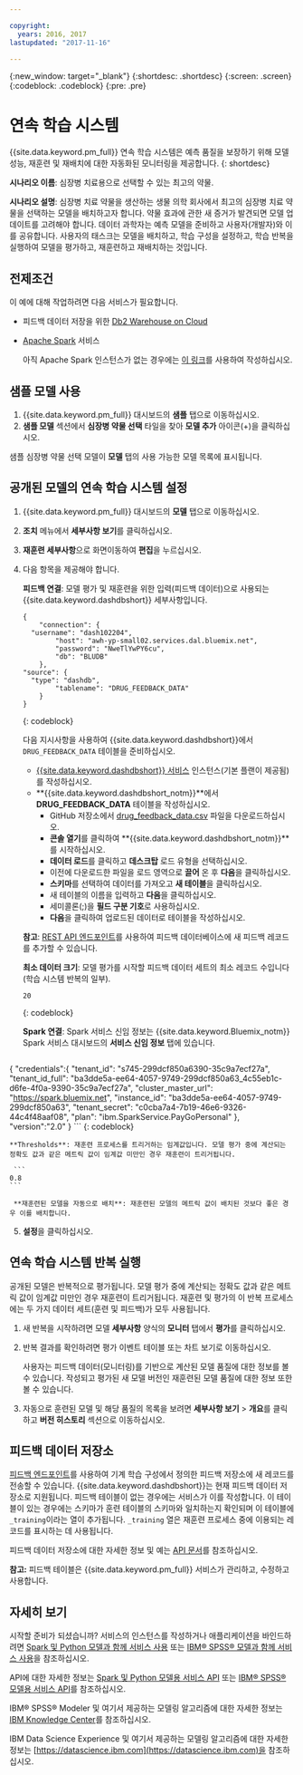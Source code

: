 ```yaml
---

copyright:
  years: 2016, 2017
lastupdated: "2017-11-16"

---
```


{:new_window: target="_blank"}
{:shortdesc: .shortdesc}
{:screen: .screen}
{:codeblock: .codeblock}
{:pre: .pre}

# 연속 학습 시스템

{{site.data.keyword.pm_full}} 연속 학습 시스템은 예측 품질을 보장하기 위해 모델 성능, 재훈련 및 재배치에 대한 자동화된 모니터링을 제공합니다.
{: shortdesc}

**시나리오 이름**: 심장병 치료용으로 선택할 수 있는 최고의 약물.

**시나리오 설명**: 심장병 치료 약물을 생산하는 생물 의학 회사에서 최고의 심장병 치료 약물을 선택하는 모델을 배치하고자 합니다. 약물 효과에 관한 새 증거가 발견되면 모델 업데이트를 고려해야 합니다. 데이터 과학자는 예측 모델을 준비하고 사용자(개발자)와 이를 공유합니다. 사용자의 태스크는 모델을 배치하고, 학습 구성을 설정하고, 학습 반복을 실행하여 모델을 평가하고, 재훈련하고 재배치하는 것입니다. 

## 전제조건

이 예에 대해 작업하려면 다음 서비스가 필요합니다. 

* 피드백 데이터 저장을 위한 [Db2 Warehouse on Cloud](https://console.bluemix.net/catalog/services/db2-warehouse-on-cloud)
* [Apache Spark](https://console.bluemix.net/catalog/services/apache-spark) 서비스

   아직 Apache Spark 인스턴스가 없는 경우에는 [이 링크](https://console.bluemix.net/catalog/services/apache-spark)를 사용하여 작성하십시오. 

## 샘플 모델 사용

1. {{site.data.keyword.pm_full}} 대시보드의 **샘플** 탭으로 이동하십시오. 
2. **샘플 모델** 섹션에서 **심장병 약물 선택** 타일을 찾아 **모델 추가** 아이콘(+)을 클릭하십시오. 

샘플 심장병 약물 선택 모델이 **모델** 탭의 사용 가능한 모델 목록에 표시됩니다. 


## 공개된 모델의 연속 학습 시스템 설정

1.  {{site.data.keyword.pm_full}} 대시보드의 **모델** 탭으로 이동하십시오. 
2.  **조치** 메뉴에서 **세부사항 보기**를 클릭하십시오.
3.  **재훈련 세부사항**으로 화면이동하여 **편집**을 누르십시오.
4.  다음 항목을 제공해야 합니다. 

    **피드백 연결**: 모델 평가 및 재훈련을 위한 입력(피드백 데이터)으로 사용되는 {{site.data.keyword.dashdbshort}} 세부사항입니다. 

    ```
    {
        "connection": {
      "username": "dash102204",
            "host": "awh-yp-small02.services.dal.bluemix.net",
            "password": "NweTlYwPY6cu",
            "db": "BLUDB"
        },
    "source": {
      "type": "dashdb",
            "tablename": "DRUG_FEEDBACK_DATA"
        }
    }
    ```
    {: codeblock}

    다음 지시사항을 사용하여 {{site.data.keyword.dashdbshort}}에서 `DRUG_FEEDBACK_DATA` 테이블을 준비하십시오. 
    
    - [{{site.data.keyword.dashdbshort}} 서비스](https://console.bluemix.net/catalog/services/db2-warehouse-on-cloud/) 인스턴스(기본 플랜이 제공됨)를 작성하십시오. 
    - **{{site.data.keyword.dashdbshort_notm}}**에서 **DRUG_FEEDBACK_DATA** 테이블을 작성하십시오. 
      + GitHub 저장소에서 [drug_feedback_data.csv](https://raw.githubusercontent.com/pmservice/wml-sample-models/master/spark/drug-selection/data/drug_feedback_data.csv) 파일을 다운로드하십시오. 
      + **콘솔 열기**를 클릭하여 **{{site.data.keyword.dashdbshort_notm}}**를 시작하십시오. 
      + **데이터 로드**를 클릭하고 **데스크탑** 로드 유형을 선택하십시오. 
      + 이전에 다운로드한 파일을 로드 영역으로 **끌어** 온 후 **다음**을 클릭하십시오. 
      + **스키마**를 선택하여 데이터를 가져오고 **새 테이블**을 클릭하십시오.
      + 새 테이블의 이름을 입력하고 **다음**을 클릭하십시오. 
      + 세미콜론(;)을 **필드 구분 기호**로 사용하십시오. 
      + **다음**을 클릭하여 업로드된 데이터로 테이블을 작성하십시오. 

     **참고**: [REST API 엔드포인트](http://watson-ml-api.mybluemix.net/#!/Published32Models/post_v3_wml_instances_instance_id_published_models_published_model_id_feedback)를 사용하여 피드백 데이터베이스에 새 피드백 레코드를 추가할 수 있습니다. 

     **최소 데이터 크기**: 모델 평가를 시작할 피드백 데이터 세트의 최소 레코드 수입니다(학습 시스템 반복의 일부). 

     ```
    20
    ```
     {: codeblock}

     **Spark 연결**: Spark 서비스 신임 정보는 {{site.data.keyword.Bluemix_notm}} Spark 서비스 대시보드의 **서비스 신임 정보** 탭에 있습니다. 

     ```
{
    "credentials":{
      "tenant_id": "s745-299dcf850a6390-35c9a7ecf27a",
      "tenant_id_full": "ba3dde5a-ee64-4057-9749-299dcf850a63_4c55eb1c-d6fe-4f0a-9390-35c9a7ecf27a",
      "cluster_master_url": "https://spark.bluemix.net",
      "instance_id": "ba3dde5a-ee64-4057-9749-299dcf850a63",
      "tenant_secret": "c0cba7a4-7b19-46e6-9326-44c4f48aaf08",
      "plan": "ibm.SparkService.PayGoPersonal"
    },
    "version":"2.0"
}
     ```
    {: codeblock}

    **Thresholds**: 재훈련 프로세스를 트리거하는 임계값입니다. 모델 평가 중에 계산되는 정확도 값과 같은 메트릭 값이 임계값 미만인 경우 재훈련이 트리거됩니다.

     ```
    0.8
    ```

     **재훈련된 모델을 자동으로 배치**: 재훈련된 모델의 메트릭 값이 배치된 것보다 좋은 경우 이를 배치합니다.

5.  **설정**을 클릭하십시오.

## 연속 학습 시스템 반복 실행

공개된 모델은 반복적으로 평가됩니다. 모델 평가 중에 계산되는 정확도 값과 같은 메트릭 값이 임계값 미만인 경우 재훈련이 트리거됩니다. 재훈련 및 평가의 이 반복 프로세스에는 두 가지 데이터 세트(훈련 및 피드백)가 모두 사용됩니다. 

1. 새 반복을 시작하려면 모델 **세부사항** 양식의 **모니터** 탭에서 **평가**를 클릭하십시오.
3. 반복 결과를 확인하려면 평가 이벤트 테이블 또는 차트 보기로 이동하십시오.  

   사용자는 피드백 데이터(모니터링)를 기반으로 계산된 모델 품질에 대한 정보를 볼 수 있습니다. 작성되고 평가된 새 모델 버전인 재훈련된 모델 품질에 대한 정보 또한 볼 수 있습니다. 

4. 자동으로 훈련된 모델 및 해당 품질의 목록을 보려면 **세부사항 보기** > **개요**를 클릭하고 **버전 히스토리** 섹션으로 이동하십시오. 

## 피드백 데이터 저장소

[피드백 엔드포인트](http://watson-ml-api.mybluemix.net/#!/Published32Models/post_v3_wml_instances_instance_id_published_models_published_model_id_feedback)를 사용하여 기계 학습 구성에서 정의한 피드백 저장소에 새 레코드를 전송할 수 있습니다. {{site.data.keyword.dashdbshort}}는 현재 피드백 데이터 저장소로 지원됩니다. 피드백 테이블이 없는 경우에는 서비스가 이를 작성합니다. 이 테이블이 있는 경우에는 스키마가 훈련 테이블의 스키마와 일치하는지 확인되며 이 테이블에 `_training`이라는 열이 추가됩니다. `_training` 열은 재훈련 프로세스 중에 이용되는 레코드를 표시하는 데 사용됩니다. 

피드백 데이터 저장소에 대한 자세한 정보 및 예는 [API 문서](pm_service_api_spark_learning_system.html)를 참조하십시오. 

**참고:** 피드백 테이블은 {{site.data.keyword.pm_full}} 서비스가 관리하고, 수정하고 사용합니다. 

## 자세히 보기

시작할 준비가 되셨습니까? 서비스의 인스턴스를 작성하거나 애플리케이션을 바인드하려면 [Spark 및 Python 모델과 함께 서비스 사용](using_pm_service_dsx.html) 또는
[IBM® SPSS® 모델과 함께 서비스 사용](using_pm_service.html)을 참조하십시오. 

API에 대한 자세한 정보는 [Spark 및 Python 모델용 서비스 API](pm_service_api_spark.html) 또는 [IBM® SPSS® 모델용 서비스 API](pm_service_api_spss.html)를 참조하십시오. 

IBM® SPSS® Modeler 및 여기서 제공하는 모델링 알고리즘에 대한 자세한 정보는 [IBM Knowledge Center](https://www.ibm.com/support/knowledgecenter/SS3RA7)를 참조하십시오. 

IBM Data Science Experience 및 여기서 제공하는 모델링 알고리즘에 대한 자세한 정보는 [https://datascience.ibm.com](https://datascience.ibm.com)을 참조하십시오. 
